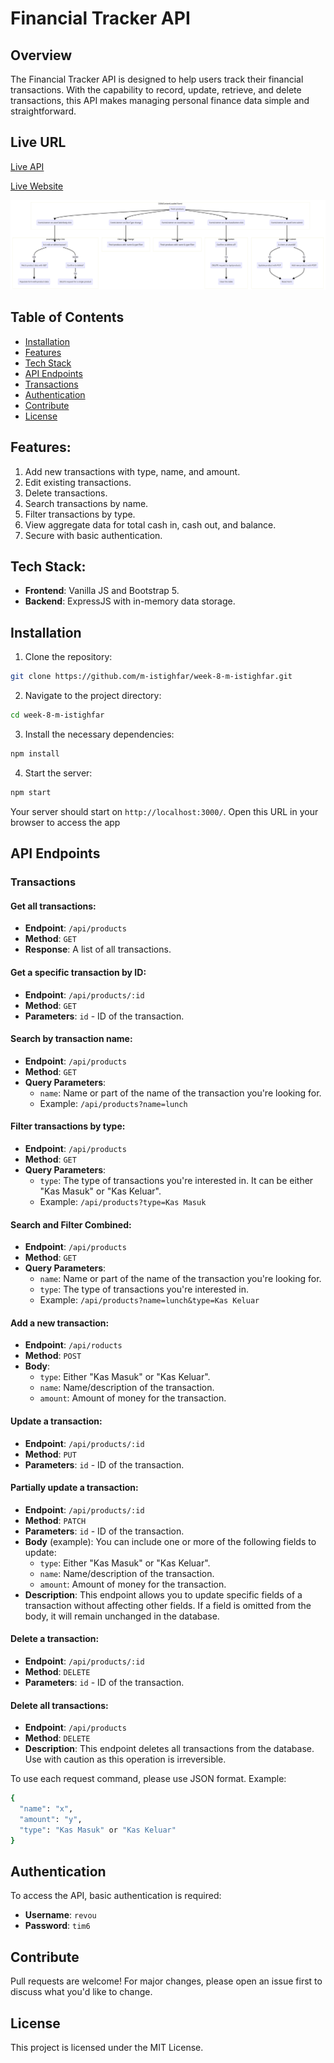 # Financial Tracker API

## Overview

The Financial Tracker API is designed to help users track their financial transactions. With the capability to record, update, retrieve, and delete transactions, this API makes managing personal finance data simple and straightforward.

## Live URL

[Live API](https://shy-pear-dog-sock.cyclic.app/products)

[Live Website](https://shy-pear-dog-sock.cyclic.app)

![flowchart](./flow.png)

## Table of Contents

- [Installation](#installation)
- [Features](#features)
- [Tech Stack](#tech-stack)
- [API Endpoints](#api-endpoints)
- [Transactions](#transactions)
- [Authentication](#authentication)
- [Contribute](#contribute)
- [License](#license)

## Features:

1. Add new transactions with type, name, and amount.
2. Edit existing transactions.
3. Delete transactions.
4. Search transactions by name.
5. Filter transactions by type.
6. View aggregate data for total cash in, cash out, and balance.
7. Secure with basic authentication.

## Tech Stack:

- **Frontend**: Vanilla JS and Bootstrap 5.
- **Backend**: ExpressJS with in-memory data storage.

## Installation

1. Clone the repository:

```bash
git clone https://github.com/m-istighfar/week-8-m-istighfar.git
```

2. Navigate to the project directory:

```bash
cd week-8-m-istighfar
```

3. Install the necessary dependencies:

```bash
npm install
```

4. Start the server:

```bash
npm start
```

Your server should start on `http://localhost:3000/`. Open this URL in your browser to access the app

## API Endpoints

### Transactions

#### Get all transactions:

- **Endpoint**: `/api/products`
- **Method**: `GET`
- **Response**: A list of all transactions.

#### Get a specific transaction by ID:

- **Endpoint**: `/api/products/:id`
- **Method**: `GET`
- **Parameters**: `id` - ID of the transaction.

#### Search by transaction name:

- **Endpoint**: `/api/products`
- **Method**: `GET`
- **Query Parameters**:
  - `name`: Name or part of the name of the transaction you're looking for.
  - Example: `/api/products?name=lunch`

#### Filter transactions by type:

- **Endpoint**: `/api/products`
- **Method**: `GET`
- **Query Parameters**:
  - `type`: The type of transactions you're interested in. It can be either "Kas Masuk" or "Kas Keluar".
  - Example: `/api/products?type=Kas Masuk`

#### Search and Filter Combined:

- **Endpoint**: `/api/products`
- **Method**: `GET`
- **Query Parameters**:
  - `name`: Name or part of the name of the transaction you're looking for.
  - `type`: The type of transactions you're interested in.
  - Example: `/api/products?name=lunch&type=Kas Keluar`

#### Add a new transaction:

- **Endpoint**: `/api/roducts`
- **Method**: `POST`
- **Body**:
  - `type`: Either "Kas Masuk" or "Kas Keluar".
  - `name`: Name/description of the transaction.
  - `amount`: Amount of money for the transaction.

#### Update a transaction:

- **Endpoint**: `/api/products/:id`
- **Method**: `PUT`
- **Parameters**: `id` - ID of the transaction.

#### Partially update a transaction:

- **Endpoint**: `/api/products/:id`
- **Method**: `PATCH`
- **Parameters**: `id` - ID of the transaction.
- **Body** (example): You can include one or more of the following fields to update:
  - `type`: Either "Kas Masuk" or "Kas Keluar".
  - `name`: Name/description of the transaction.
  - `amount`: Amount of money for the transaction.
- **Description**: This endpoint allows you to update specific fields of a transaction without affecting other fields. If a field is omitted from the body, it will remain unchanged in the database.

#### Delete a transaction:

- **Endpoint**: `/api/products/:id`
- **Method**: `DELETE`
- **Parameters**: `id` - ID of the transaction.

#### Delete all transactions:

- **Endpoint**: `/api/products`
- **Method**: `DELETE`
- **Description**: This endpoint deletes all transactions from the database. Use with caution as this operation is irreversible.

To use each request command, please use JSON format. Example:

```bash
{
  "name": "x",
  "amount": "y",
  "type": "Kas Masuk" or "Kas Keluar"
}
```

## Authentication

To access the API, basic authentication is required:

- **Username**: `revou`
- **Password**: `tim6`

## Contribute

Pull requests are welcome! For major changes, please open an issue first to discuss what you'd like to change.

## License

This project is licensed under the MIT License.
